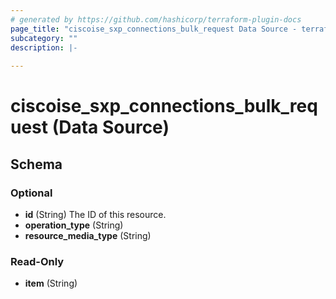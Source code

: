 ```yaml
---
# generated by https://github.com/hashicorp/terraform-plugin-docs
page_title: "ciscoise_sxp_connections_bulk_request Data Source - terraform-provider-ciscoise"
subcategory: ""
description: |-
  
---
```


# ciscoise_sxp_connections_bulk_request (Data Source)





<!-- schema generated by tfplugindocs -->
## Schema

### Optional

- **id** (String) The ID of this resource.
- **operation_type** (String)
- **resource_media_type** (String)

### Read-Only

- **item** (String)


